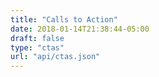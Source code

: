 ```yaml
---
title: "Calls to Action"
date: 2018-01-14T21:38:44-05:00
draft: false
type: "ctas"
url: "api/ctas.json"
---
```


